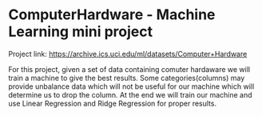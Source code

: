 # ComputerHardware - Machine Learning mini project

Project link: https://archive.ics.uci.edu/ml/datasets/Computer+Hardware

For this project, given a set of data containing comuter hardaware we will train a machine to give the best results. Some categories(columns) may provide unbalance data which will not be useful for our machine which will determine us to drop the column. At the end we will train our machine and use Linear Regression and Ridge Regression for proper results.
